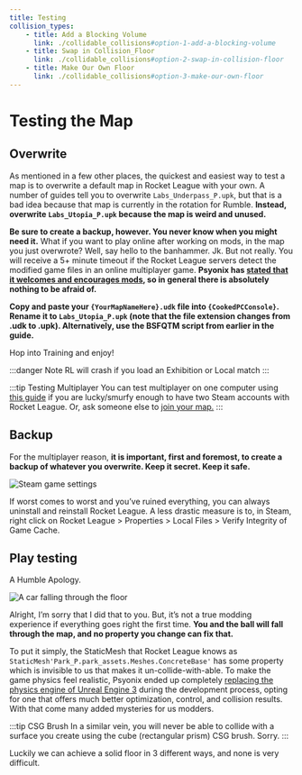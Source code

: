 ```yaml
---
title: Testing
collision_types:
    - title: Add a Blocking Volume
      link: ./collidable_collisions#option-1-add-a-blocking-volume
    - title: Swap in Collision_Floor
      link: ./collidable_collisions#option-2-swap-in-collision-floor
    - title: Make Our Own Floor
      link: ./collidable_collisions#option-3-make-our-own-floor
---
```

# Testing the Map

## Overwrite

As mentioned in a few other places, the quickest and easiest way to test a map is to overwrite a default map in Rocket League with your own. A number of guides tell you to overwrite `Labs_Underpass_P.upk`, but that is a bad idea because that map is currently in the rotation for Rumble. **Instead, overwrite `Labs_Utopia_P.upk` because the map is weird and unused.**

**Be sure to create a backup, however. You never know when you might need it.** What if you want to play online after working on mods, in the map you just overwrote? Well, say hello to the banhammer. Jk. But not really. You will receive a 5+ minute timeout if the Rocket League servers detect the modified game files in an online multiplayer game. **Psyonix has [stated that it welcomes and encourages mods](../../resources/references/psyonix.md), so in general there is absolutely nothing to be afraid of.**

**Copy and paste your `{YourMapNameHere}.udk` file into `{CookedPCConsole}`. Rename it to `Labs_Utopia_P.upk` (note that the file extension changes from .udk to .upk). Alternatively, use the BSFQTM script from earlier in the guide.**

Hop into Training and enjoy!

:::danger Note
RL will crash if you load an Exhibition or Local match
:::

:::tip Testing Multiplayer
You can test multiplayer on one computer using [this guide](https://steamcommunity.com/sharedfiles/filedetails/?id=311943358) if you are lucky/smurfy enough to have two Steam accounts with Rocket League. Or, ask someone else to [join your map.](../multiplayer/multiplayer.md#testing-multiplayer)
:::

## Backup

For the multiplayer reason, **it is important, first and foremost, to create a backup of whatever you overwrite. Keep it secret. Keep it safe.**

![Steam game settings](/images/udk/basics/steam_verify_files.png "May it be a light for you in dark places, when all other lights go out.")

If worst comes to worst and you’ve ruined everything, you can always uninstall and reinstall Rocket League. A less drastic measure is to, in Steam, right click on Rocket League > Properties > Local Files > Verify Integrity of Game Cache.

## Play testing

A Humble Apology.

![A car falling through the floor](/images/udk/basics/ceilinggoal_scam.jpg "I’m sorry")

Alright, I’m sorry that I did that to you. But, it’s not a true modding experience if everything goes right the first time. **You and the ball will fall through the map, and no property you change can fix that.**

To put it simply, the StaticMesh that Rocket League knows as `StaticMesh'Park_P.park_assets.Meshes.ConcreteBase'` has some property which is invisible to us that makes it un-collide-with-able. To make the game physics feel realistic, Psyonix ended up completely [replacing the physics engine of Unreal Engine 3](https://www.youtube.com/watch?v=ueEmiDM94IE) during the development process, opting for one that offers much better optimization, control, and collision results. With that come many added mysteries for us modders.

:::tip CSG Brush
In a similar vein, you will never be able to collide with a surface you create using the cube (rectangular prism) CSG brush. Sorry.
:::

Luckily we can achieve a solid floor in 3 different ways, and none is very difficult.

<DocFeatures frontmatterKey="collision_types" />

<script setup>
import { DocFeatures } from '@rocketleaguemapmaking/theme-rlmm'
</script>
